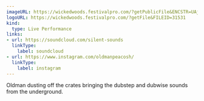 ```yaml
---
imageURL: https://wickedwoods.festivalpro.com/?getPublicFile&ENCSTR=UAjhLSokKPKtVTyHjcWB
logoURL: https://wickedwoods.festivalpro.com/?getFile&FILEID=31531
kind:
  type: Live Performance
links:
- url: https://soundcloud.com/silent-sounds
  linkType:
    label: soundcloud
- url: https://www.instagram.com/oldmanpeacosh/
  linkType:
    label: instagram
---
```

Oldman dusting off the crates bringing the dubstep and dubwise sounds from the underground. 